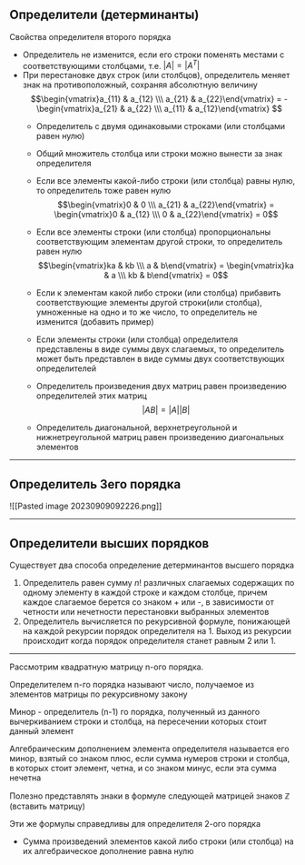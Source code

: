 ## Определители (детерминанты)

Свойства определителя второго порядка
- Определитель не изменится, если его строки поменять местами с соответствующими столбцами, т.е. $|A| = |A^T|$
- При перестановке двух строк (или столбцов), определитель меняет знак на противоположный, сохраняя абсолютную величину
  $$\begin{vmatrix}a_{11} & a_{12} \\\ a_{21} & a_{22}\end{vmatrix} = -\begin{vmatrix}a_{21} & a_{22} \\\ a_{11} & a_{12}\end{vmatrix} $$
  - Определитель с двумя одинаковыми строками (или столбцами равен нулю)
  - Общий множитель столбца или строки можно вынести за знак определителя
  - Если все элементы какой-либо строки (или столбца) равны нулю, то определитель тоже равен нулю
  $$\begin{vmatrix}0 & 0 \\\ a_{21} & a_{22}\end{vmatrix} = \begin{vmatrix}0 & a_{12} \\\ 0 & a_{22}\end{vmatrix} = 0$$
  - Если все элементы строки (или столбца) пропорциональны соответствующим элементам другой строки, то определитель равен нулю
    $$\begin{vmatrix}ka & kb \\\ a & b\end{vmatrix} = \begin{vmatrix}ka & a \\\ kb & b\end{vmatrix} = 0$$
    
  - Если к элементам какой либо строки (или столбца) прибавить соответствующие элементы другой строки(или столбца), умноженные на одно и то же число, то определитель не изменится (добавить пример)
  - Если элементы строки (или столбца) определителя представлены в виде суммы двух слагаемых, то определитель может быть представлен в виде суммы двух соответствующих определителей
  - Определитель произведения двух матриц равен произведению определителей этих матриц
    $$|AB|=|A||B|$$
   - Определитель диагональной, верхнетреугольной и нижнетреугольной матриц равен произведению диагональных элементов

---
## Определитель 3его порядка
![[Pasted image 20230909092226.png]]

---
## Определители высших порядков

Существует два способа определение детерминантов высшего порядка
1) Определитель равен сумму $n!$ различных слагаемых содержащих по одному элементу в каждой строке и каждом столбце, причем каждое слагаемое берется со знаком + или -, в зависимости от четности или нечетности перестановки выбранных элементов
2) Определитель вычисляется по рекурсивной формуле, понижающей на каждой рекурсии порядок определителя на 1. Выход из рекурсии происходит когда порядок определителя станет равным 2 или 1.

---
Рассмотрим квадратную матрицу n-ого порядка.

Определителем n-го порядка называют число, получаемое из элементов матрицы по рекурсивному закону

Минор - определитель (n-1) го порядка, полученный из данного вычеркиванием строки и столбца, на пересечении которых стоит данный элемент

Алгебраическим дополнением элемента определителя называется его минор, взятый со знаком плюс, если сумма нумеров строки и столбца, в которых стоит элемент, четна, и со знаком минус, если эта сумма нечетна

Полезно представлять знаки в формуле следующей матрицей знаков $\mathbb{Z}$
(вставить матрицу)

Эти же формулы справедливы для определителя 2-ого порядка

- Сумма произведений элементов какой либо строки (или столбца) на их алгебраическое дополнение равна нулю